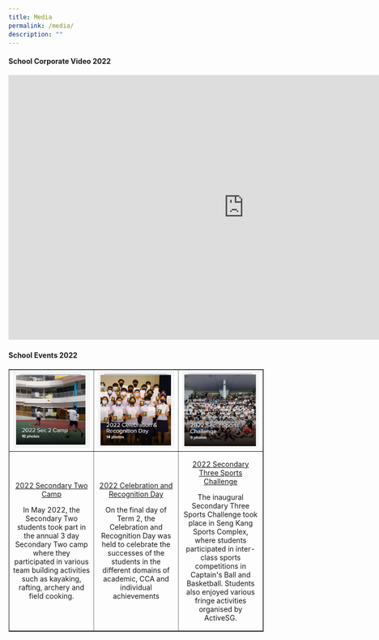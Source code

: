 ```yaml
---
title: Media
permalink: /media/
description: ""
---
```

<h4><strong>School Corporate Video 2022</strong></h4>
<iframe width="929" height="522" src="https://www.youtube.com/embed/Xr1Ubgxb0E4" title="Peicai Secondary School Corporate Video 2022" frameborder="0" allow="accelerometer; autoplay; clipboard-write; encrypted-media; gyroscope; picture-in-picture; web-share" allowfullscreen></iframe>
<h4><strong>School Events 2022</strong></h4>
<table style="border-collapse: collapse; width: 100%;" border="1">
<tbody>
<tr>
<td style="width: 33.3333%;"><a href="https://flic.kr/s/aHBqjzY1kc"><img src="/images/med1.jpg"></a></td>
<td style="width: 33.3333%;"><a href="https://www.flickr.com/gp/195977907@N04/H895Yru8b4"><img src="/images/med2.jpg"></a></td>
<td style="width: 33.3333%;"><a href="https://flic.kr/s/aHBqjzYy7p"><img src="/images/med3.jpg"></a></td>
</tr>
<tr>
<td style="width: 33.3333%; text-align: center;">
<p><a href="https://flic.kr/s/aHBqjzY1kc" target="_blank" rel="noopener">2022 Secondary Two Camp</a></p>
<p>In May 2022, the Secondary Two students took part in the annual 3 day Secondary Two camp where they participated in various team building activities such as kayaking, rafting, archery and field cooking.</p>
</td>
<td style="width: 33.3333%; text-align: center;">
<p><a href="https://www.flickr.com/gp/195977907@N04/H895Yru8b4" target="_blank" rel="noopener">2022 Celebration and Recognition Day</a></p>
<p>On the final day of Term 2, the Celebration and Recognition Day was held to celebrate the successes of the students in the different domains of academic, CCA and individual achievements</p>
</td>
<td style="width: 33.3333%; text-align: center;">
<p><a href="https://flic.kr/s/aHBqjzYy7p" target="_blank" rel="noopener">2022 Secondary Three Sports Challenge</a></p>
<p>The inaugural Secondary Three Sports Challenge took place in Seng Kang Sports Complex, where students participated in inter-class sports competitions in Captain's Ball and Basketball. Students also enjoyed various fringe activities organised by ActiveSG.</p>
</td>
</tr>
</tbody>
</table>